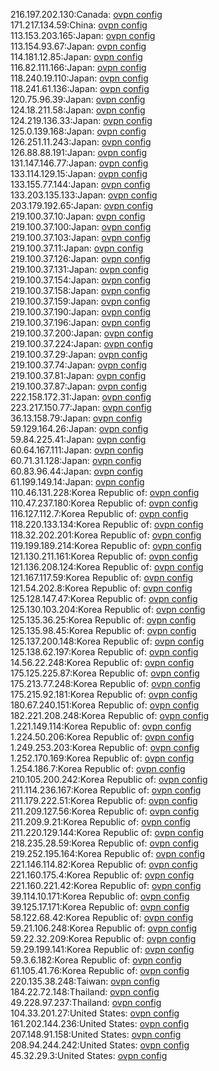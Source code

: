 216.197.202.130:Canada: [ovpn config](vpn/216_197_202_130.ovpn)  
171.217.134.59:China: [ovpn config](vpn/171_217_134_59.ovpn)  
113.153.203.165:Japan: [ovpn config](vpn/113_153_203_165.ovpn)  
113.154.93.67:Japan: [ovpn config](vpn/113_154_93_67.ovpn)  
114.181.12.85:Japan: [ovpn config](vpn/114_181_12_85.ovpn)  
116.82.111.166:Japan: [ovpn config](vpn/116_82_111_166.ovpn)  
118.240.19.110:Japan: [ovpn config](vpn/118_240_19_110.ovpn)  
118.241.61.136:Japan: [ovpn config](vpn/118_241_61_136.ovpn)  
120.75.96.39:Japan: [ovpn config](vpn/120_75_96_39.ovpn)  
124.18.211.58:Japan: [ovpn config](vpn/124_18_211_58.ovpn)  
124.219.136.33:Japan: [ovpn config](vpn/124_219_136_33.ovpn)  
125.0.139.168:Japan: [ovpn config](vpn/125_0_139_168.ovpn)  
126.251.11.243:Japan: [ovpn config](vpn/126_251_11_243.ovpn)  
126.88.88.191:Japan: [ovpn config](vpn/126_88_88_191.ovpn)  
131.147.146.77:Japan: [ovpn config](vpn/131_147_146_77.ovpn)  
133.114.129.15:Japan: [ovpn config](vpn/133_114_129_15.ovpn)  
133.155.77.144:Japan: [ovpn config](vpn/133_155_77_144.ovpn)  
133.203.135.133:Japan: [ovpn config](vpn/133_203_135_133.ovpn)  
203.179.192.65:Japan: [ovpn config](vpn/203_179_192_65.ovpn)  
219.100.37.10:Japan: [ovpn config](vpn/219_100_37_10.ovpn)  
219.100.37.100:Japan: [ovpn config](vpn/219_100_37_100.ovpn)  
219.100.37.103:Japan: [ovpn config](vpn/219_100_37_103.ovpn)  
219.100.37.11:Japan: [ovpn config](vpn/219_100_37_11.ovpn)  
219.100.37.126:Japan: [ovpn config](vpn/219_100_37_126.ovpn)  
219.100.37.131:Japan: [ovpn config](vpn/219_100_37_131.ovpn)  
219.100.37.154:Japan: [ovpn config](vpn/219_100_37_154.ovpn)  
219.100.37.158:Japan: [ovpn config](vpn/219_100_37_158.ovpn)  
219.100.37.159:Japan: [ovpn config](vpn/219_100_37_159.ovpn)  
219.100.37.190:Japan: [ovpn config](vpn/219_100_37_190.ovpn)  
219.100.37.196:Japan: [ovpn config](vpn/219_100_37_196.ovpn)  
219.100.37.200:Japan: [ovpn config](vpn/219_100_37_200.ovpn)  
219.100.37.224:Japan: [ovpn config](vpn/219_100_37_224.ovpn)  
219.100.37.29:Japan: [ovpn config](vpn/219_100_37_29.ovpn)  
219.100.37.74:Japan: [ovpn config](vpn/219_100_37_74.ovpn)  
219.100.37.81:Japan: [ovpn config](vpn/219_100_37_81.ovpn)  
219.100.37.87:Japan: [ovpn config](vpn/219_100_37_87.ovpn)  
222.158.172.31:Japan: [ovpn config](vpn/222_158_172_31.ovpn)  
223.217.150.77:Japan: [ovpn config](vpn/223_217_150_77.ovpn)  
36.13.158.79:Japan: [ovpn config](vpn/36_13_158_79.ovpn)  
59.129.164.26:Japan: [ovpn config](vpn/59_129_164_26.ovpn)  
59.84.225.41:Japan: [ovpn config](vpn/59_84_225_41.ovpn)  
60.64.167.111:Japan: [ovpn config](vpn/60_64_167_111.ovpn)  
60.71.31.128:Japan: [ovpn config](vpn/60_71_31_128.ovpn)  
60.83.96.44:Japan: [ovpn config](vpn/60_83_96_44.ovpn)  
61.199.149.14:Japan: [ovpn config](vpn/61_199_149_14.ovpn)  
110.46.131.228:Korea Republic of: [ovpn config](vpn/110_46_131_228.ovpn)  
110.47.237.180:Korea Republic of: [ovpn config](vpn/110_47_237_180.ovpn)  
116.127.112.7:Korea Republic of: [ovpn config](vpn/116_127_112_7.ovpn)  
118.220.133.134:Korea Republic of: [ovpn config](vpn/118_220_133_134.ovpn)  
118.32.202.201:Korea Republic of: [ovpn config](vpn/118_32_202_201.ovpn)  
119.199.189.214:Korea Republic of: [ovpn config](vpn/119_199_189_214.ovpn)  
121.130.211.161:Korea Republic of: [ovpn config](vpn/121_130_211_161.ovpn)  
121.136.208.124:Korea Republic of: [ovpn config](vpn/121_136_208_124.ovpn)  
121.167.117.59:Korea Republic of: [ovpn config](vpn/121_167_117_59.ovpn)  
121.54.202.8:Korea Republic of: [ovpn config](vpn/121_54_202_8.ovpn)  
125.128.147.47:Korea Republic of: [ovpn config](vpn/125_128_147_47.ovpn)  
125.130.103.204:Korea Republic of: [ovpn config](vpn/125_130_103_204.ovpn)  
125.135.36.25:Korea Republic of: [ovpn config](vpn/125_135_36_25.ovpn)  
125.135.98.45:Korea Republic of: [ovpn config](vpn/125_135_98_45.ovpn)  
125.137.200.148:Korea Republic of: [ovpn config](vpn/125_137_200_148.ovpn)  
125.138.62.197:Korea Republic of: [ovpn config](vpn/125_138_62_197.ovpn)  
14.56.22.248:Korea Republic of: [ovpn config](vpn/14_56_22_248.ovpn)  
175.125.225.87:Korea Republic of: [ovpn config](vpn/175_125_225_87.ovpn)  
175.213.77.248:Korea Republic of: [ovpn config](vpn/175_213_77_248.ovpn)  
175.215.92.181:Korea Republic of: [ovpn config](vpn/175_215_92_181.ovpn)  
180.67.240.151:Korea Republic of: [ovpn config](vpn/180_67_240_151.ovpn)  
182.221.208.248:Korea Republic of: [ovpn config](vpn/182_221_208_248.ovpn)  
1.221.149.114:Korea Republic of: [ovpn config](vpn/1_221_149_114.ovpn)  
1.224.50.206:Korea Republic of: [ovpn config](vpn/1_224_50_206.ovpn)  
1.249.253.203:Korea Republic of: [ovpn config](vpn/1_249_253_203.ovpn)  
1.252.170.169:Korea Republic of: [ovpn config](vpn/1_252_170_169.ovpn)  
1.254.186.7:Korea Republic of: [ovpn config](vpn/1_254_186_7.ovpn)  
210.105.200.242:Korea Republic of: [ovpn config](vpn/210_105_200_242.ovpn)  
211.114.236.167:Korea Republic of: [ovpn config](vpn/211_114_236_167.ovpn)  
211.179.222.51:Korea Republic of: [ovpn config](vpn/211_179_222_51.ovpn)  
211.209.127.56:Korea Republic of: [ovpn config](vpn/211_209_127_56.ovpn)  
211.209.9.21:Korea Republic of: [ovpn config](vpn/211_209_9_21.ovpn)  
211.220.129.144:Korea Republic of: [ovpn config](vpn/211_220_129_144.ovpn)  
218.235.28.59:Korea Republic of: [ovpn config](vpn/218_235_28_59.ovpn)  
219.252.195.164:Korea Republic of: [ovpn config](vpn/219_252_195_164.ovpn)  
221.146.114.82:Korea Republic of: [ovpn config](vpn/221_146_114_82.ovpn)  
221.160.175.4:Korea Republic of: [ovpn config](vpn/221_160_175_4.ovpn)  
221.160.221.42:Korea Republic of: [ovpn config](vpn/221_160_221_42.ovpn)  
39.114.10.171:Korea Republic of: [ovpn config](vpn/39_114_10_171.ovpn)  
39.125.17.171:Korea Republic of: [ovpn config](vpn/39_125_17_171.ovpn)  
58.122.68.42:Korea Republic of: [ovpn config](vpn/58_122_68_42.ovpn)  
59.21.106.248:Korea Republic of: [ovpn config](vpn/59_21_106_248.ovpn)  
59.22.32.209:Korea Republic of: [ovpn config](vpn/59_22_32_209.ovpn)  
59.29.199.141:Korea Republic of: [ovpn config](vpn/59_29_199_141.ovpn)  
59.3.6.182:Korea Republic of: [ovpn config](vpn/59_3_6_182.ovpn)  
61.105.41.76:Korea Republic of: [ovpn config](vpn/61_105_41_76.ovpn)  
220.135.38.248:Taiwan: [ovpn config](vpn/220_135_38_248.ovpn)  
184.22.72.148:Thailand: [ovpn config](vpn/184_22_72_148.ovpn)  
49.228.97.237:Thailand: [ovpn config](vpn/49_228_97_237.ovpn)  
104.33.201.27:United States: [ovpn config](vpn/104_33_201_27.ovpn)  
161.202.144.236:United States: [ovpn config](vpn/161_202_144_236.ovpn)  
207.148.91.158:United States: [ovpn config](vpn/207_148_91_158.ovpn)  
208.94.244.242:United States: [ovpn config](vpn/208_94_244_242.ovpn)  
45.32.29.3:United States: [ovpn config](vpn/45_32_29_3.ovpn)  
